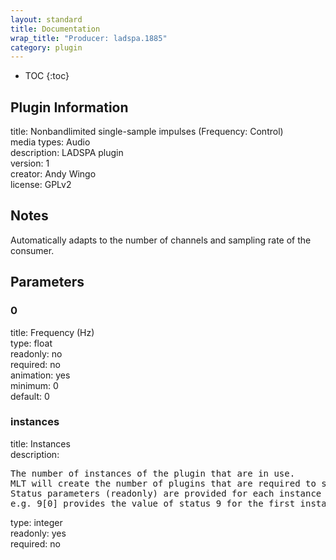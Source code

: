 ```yaml
---
layout: standard
title: Documentation
wrap_title: "Producer: ladspa.1885"
category: plugin
---
```

* TOC
{:toc}

## Plugin Information

title: Nonbandlimited single-sample impulses (Frequency: Control)  
media types:
Audio  
description: LADSPA plugin  
version: 1  
creator: Andy Wingo <wingo at pobox dot com>  
license: GPLv2  

## Notes

Automatically adapts to the number of channels and sampling rate of the consumer.

## Parameters

### 0

title: Frequency (Hz)    
type: float  
readonly: no  
required: no  
animation: yes  
minimum: 0  
default: 0  

### instances

title: Instances    
description:
<pre>
The number of instances of the plugin that are in use.
MLT will create the number of plugins that are required to support the number of audio channels.
Status parameters (readonly) are provided for each instance and are accessed by specifying the instance number after the identifier (starting at zero).
e.g. 9[0] provides the value of status 9 for the first instance.
</pre>
type: integer  
readonly: yes  
required: no  

